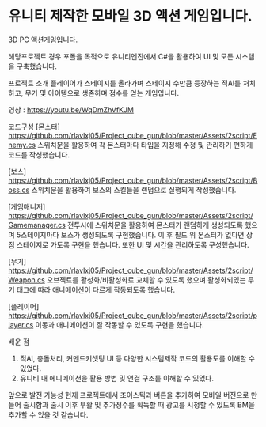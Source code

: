 # 유니티 제작한 모바일 3D 액션 게임입니다.

3D PC 액션게임입니다.

해당프로젝트 경우 포폴을 목적으로 유니티엔진에서 C#을 활용하여 UI 및 모든 시스템을 구축했습니다.

프로젝트 소개
플레이어가 스테이지를 올라가며 스테이지 수만큼 등장하는 적AI를 처치하고, 무기 및 아이템으로 생존하며 점수를 얻는 게임입니다.

영상 : https://youtu.be/WqDmZhVfKJM

코드구성
[몬스터]
https://github.com/rlavlxj05/Project_cube_gun/blob/master/Assets/2script/Enemy.cs
스위치문을 활용하여 각 몬스터마다 타입을 지정해 수정 및 관리하기 편하게 코드를 작성했습니다.

[보스]
https://github.com/rlavlxj05/Project_cube_gun/blob/master/Assets/2script/Boss.cs
스위치문을 활용하여 보스의 스킬들을 랜덤으로 실행되게 작성했습니다.

[게임매니저]
https://github.com/rlavlxj05/Project_cube_gun/blob/master/Assets/2script/Gamemanager.cs
전투시에 스위치문을 활용하여 몬스터가 랜덤하게 생성되도록 했으며 5스테이지마다 보스가 생성되도록 구현했습니다. 이 후 필드 위 몬스터가 없다면 상점 스테이지로 가도록 구현을 했습니다.
또한 UI 및 시간을 관리하도록 구성했습니다.


[무기]
https://github.com/rlavlxj05/Project_cube_gun/blob/master/Assets/2script/Weapon.cs
오브젝트를 활성화/비활성화로 교체할 수 있도록 했으며 활성화되있는 무기 태그에 따라 애니메이션이 다르게 작동되도록 했습니다.

[플레이어]
https://github.com/rlavlxj05/Project_cube_gun/blob/master/Assets/2script/player.cs
이동과 애니메이션이 잘 작동할 수 있도록 구현을 했습니다.

배운 점
1. 적AI, 충돌처리, 커멘드키셋팅 UI 등 다양한 시스템제작 코드의 활용도를 이해할 수 있었다.
2. 유니티 내 에니메이션을 활용 방법 및 연결 구조를 이해할 수 있었다.

앞으로 발전 가능성
현재 프로젝트에서 조이스틱과 버튼을 추가하여 모바일 버전으로 만들어 출시함과 출시 이후 부활 및 추가정수를 획득할 때 광고를 시청할 수 있도록 BM을 추가할 수 있을 것 같습니다.
